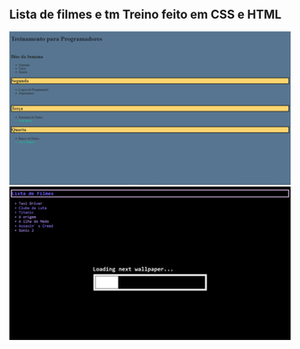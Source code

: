 ## Lista de filmes e tm Treino feito em CSS e HTML

<img src="Treinamento.png" alt="Treino">
<img src="Filmes.png" alt="Filmes">